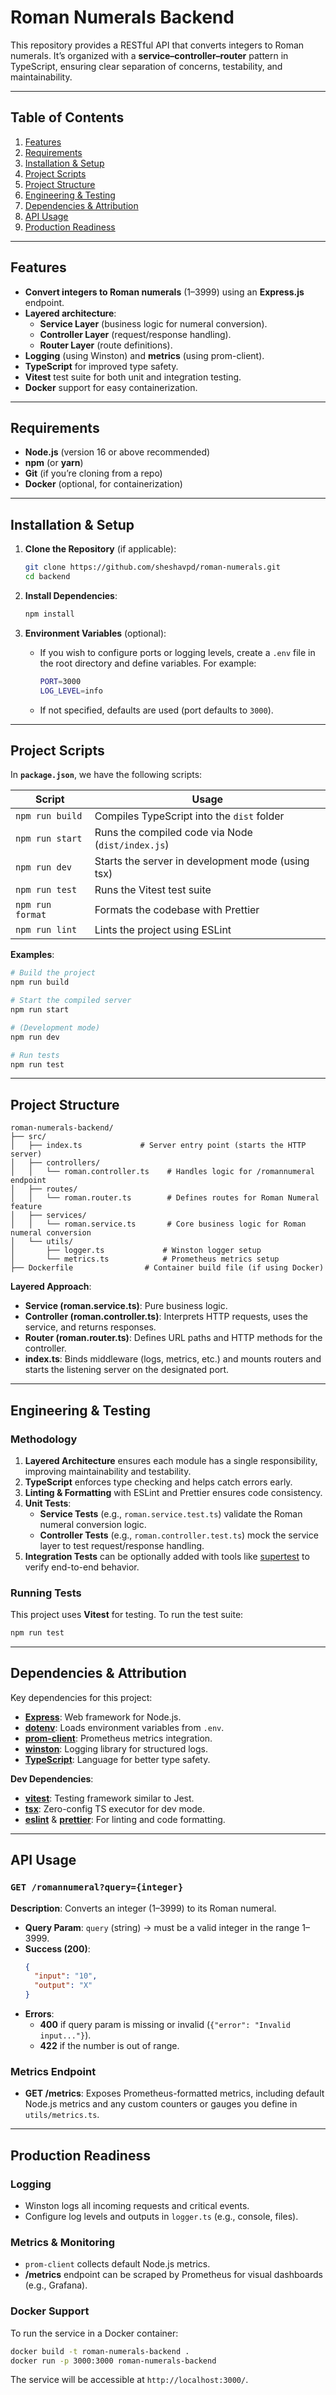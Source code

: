 # Roman Numerals Backend

This repository provides a RESTful API that converts integers to Roman numerals. It’s organized with a **service–controller–router** pattern in TypeScript, ensuring clear separation of concerns, testability, and maintainability.

---

## Table of Contents

1. [Features](#features)
2. [Requirements](#requirements)
3. [Installation & Setup](#installation--setup)
4. [Project Scripts](#project-scripts)
5. [Project Structure](#project-structure)
6. [Engineering & Testing](#engineering--testing)
7. [Dependencies & Attribution](#dependencies--attribution)
8. [API Usage](#api-usage)
9. [Production Readiness](#production-readiness)

---

## Features

- **Convert integers to Roman numerals** (1–3999) using an **Express.js** endpoint.
- **Layered architecture**:
  - **Service Layer** (business logic for numeral conversion).
  - **Controller Layer** (request/response handling).
  - **Router Layer** (route definitions).
- **Logging** (using Winston) and **metrics** (using prom-client).
- **TypeScript** for improved type safety.
- **Vitest** test suite for both unit and integration testing.
- **Docker** support for easy containerization.

---

## Requirements

- **Node.js** (version 16 or above recommended)
- **npm** (or **yarn**)
- **Git** (if you’re cloning from a repo)
- **Docker** (optional, for containerization)

---

## Installation & Setup

1. **Clone the Repository** (if applicable):

   ```bash
   git clone https://github.com/sheshavpd/roman-numerals.git
   cd backend
   ```

2. **Install Dependencies**:

   ```bash
   npm install
   ```

3. **Environment Variables** (optional):
   - If you wish to configure ports or logging levels, create a `.env` file in the root directory and define variables. For example:
     ```bash
     PORT=3000
     LOG_LEVEL=info
     ```
   - If not specified, defaults are used (port defaults to `3000`).

---

## Project Scripts

In **`package.json`**, we have the following scripts:

| Script           | Usage                                             |
| ---------------- | ------------------------------------------------- |
| `npm run build`  | Compiles TypeScript into the `dist` folder        |
| `npm run start`  | Runs the compiled code via Node (`dist/index.js`) |
| `npm run dev`    | Starts the server in development mode (using tsx) |
| `npm run test`   | Runs the Vitest test suite                        |
| `npm run format` | Formats the codebase with Prettier                |
| `npm run lint`   | Lints the project using ESLint                    |

**Examples**:

```bash
# Build the project
npm run build

# Start the compiled server
npm run start

# (Development mode)
npm run dev

# Run tests
npm run test
```

---

## Project Structure

```plaintext
roman-numerals-backend/
├── src/
│   ├── index.ts             # Server entry point (starts the HTTP server)
│   ├── controllers/
│   │   └── roman.controller.ts    # Handles logic for /romannumeral endpoint
│   ├── routes/
│   │   └── roman.router.ts        # Defines routes for Roman Numeral feature
│   ├── services/
│   │   └── roman.service.ts       # Core business logic for Roman numeral conversion
│   └── utils/
│       ├── logger.ts             # Winston logger setup
│       └── metrics.ts            # Prometheus metrics setup
├── Dockerfile                # Container build file (if using Docker)
```

**Layered Approach**:

- **Service (roman.service.ts)**: Pure business logic.
- **Controller (roman.controller.ts)**: Interprets HTTP requests, uses the service, and returns responses.
- **Router (roman.router.ts)**: Defines URL paths and HTTP methods for the controller.
- **index.ts**: Binds middleware (logs, metrics, etc.) and mounts routers and starts the listening server on the designated port.

---

## Engineering & Testing

### Methodology

1. **Layered Architecture** ensures each module has a single responsibility, improving maintainability and testability.
2. **TypeScript** enforces type checking and helps catch errors early.
3. **Linting & Formatting** with ESLint and Prettier ensures code consistency.
4. **Unit Tests**:
   - **Service Tests** (e.g., `roman.service.test.ts`) validate the Roman numeral conversion logic.
   - **Controller Tests** (e.g., `roman.controller.test.ts`) mock the service layer to test request/response handling.
5. **Integration Tests** can be optionally added with tools like [supertest](https://www.npmjs.com/package/supertest) to verify end-to-end behavior.

### Running Tests

This project uses **Vitest** for testing. To run the test suite:

```bash
npm run test
```

---

## Dependencies & Attribution

Key dependencies for this project:

- **[Express](https://www.npmjs.com/package/express)**: Web framework for Node.js.
- **[dotenv](https://www.npmjs.com/package/dotenv)**: Loads environment variables from `.env`.
- **[prom-client](https://www.npmjs.com/package/prom-client)**: Prometheus metrics integration.
- **[winston](https://www.npmjs.com/package/winston)**: Logging library for structured logs.
- **[TypeScript](https://www.typescriptlang.org/)**: Language for better type safety.

**Dev Dependencies**:

- **[vitest](https://vitest.dev/)**: Testing framework similar to Jest.
- **[tsx](https://www.npmjs.com/package/tsx)**: Zero-config TS executor for dev mode.
- **[eslint](https://www.npmjs.com/package/eslint)** & **[prettier](https://prettier.io/)**: For linting and code formatting.

---

## API Usage

### `GET /romannumeral?query={integer}`

**Description**: Converts an integer (1–3999) to its Roman numeral.

- **Query Param**: `query` (string) → must be a valid integer in the range 1–3999.
- **Success (200)**:
  ```json
  {
    "input": "10",
    "output": "X"
  }
  ```
- **Errors**:
  - **400** if query param is missing or invalid (`{"error": "Invalid input..."}`).
  - **422** if the number is out of range.

### Metrics Endpoint

- **GET /metrics**: Exposes Prometheus-formatted metrics, including default Node.js metrics and any custom counters or gauges you define in `utils/metrics.ts`.

---

## Production Readiness

### Logging

- Winston logs all incoming requests and critical events.
- Configure log levels and outputs in `logger.ts` (e.g., console, files).

### Metrics & Monitoring

- `prom-client` collects default Node.js metrics.
- **/metrics** endpoint can be scraped by Prometheus for visual dashboards (e.g., Grafana).

### Docker Support

To run the service in a Docker container:

```bash
docker build -t roman-numerals-backend .
docker run -p 3000:3000 roman-numerals-backend
```

The service will be accessible at `http://localhost:3000/`.
